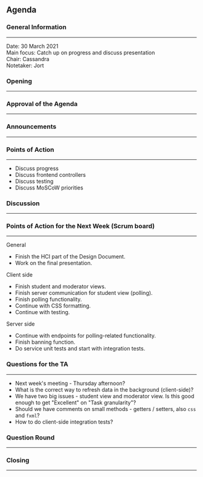 ## Agenda

### General Information
---
Date:           30 March 2021\
Main focus:     Catch up on progress and discuss presentation\
Chair:          Cassandra\
Notetaker:      Jort


### Opening
---


### Approval of the Agenda
---


### Announcements
---


### Points of Action
---
- Discuss progress
- Discuss frontend controllers
- Discuss testing
- Discuss MoSCoW priorities


### Discussion
---


### Points of Action for the Next Week (Scrum board)
---
General
- Finish the HCI part of the Design Document.
- Work on the final presentation.

Client side
- Finish student and moderator views.
- Finish server communication for student view (polling).
- Finish polling functionality.
- Continue with CSS formatting.
- Continue with testing.

Server side
- Continue with endpoints for polling-related functionality.
- Finish banning function.
- Do service unit tests and start with integration tests.


### Questions for the TA
---
- Next week's meeting - Thursday afternoon?
- What is the correct way to refresh data in the background (client-side)?
- We have two big issues - student view and moderator view. Is this good enough to get "Excellent" on "Task granularity"?
- Should we have comments on small methods - getters / setters, also `css` and `fxml`?
- How to do client-side integration tests?


### Question Round
---


### Closing
---

